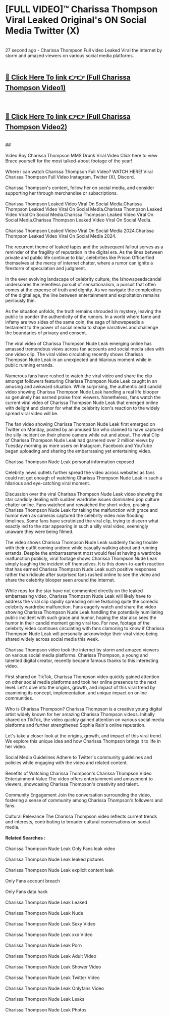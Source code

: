 # [FULL VIDEO]™ Charissa Thompson Viral Leaked Original's ON Social Media Twitter (X) <br>
<br>
27 second ago - Charissa Thompson Full video Leaked Viral the internet by storm and amazed viewers on various social media platforms.<br>

 <br>

##  <a href="https://play.123hd.live?title=Full Charissa_Thompson&ref=git">🔴 Click Here To link 👉👉 (Full Charissa Thompson Video1)</a><br>
  <br>

##  <a href="https://play.123hd.live?title=Full Charissa_Thompson&ref=git">🔴 Click Here To link 👉👉 (Full Charissa Thompson Video2)</a><br>
  <br>
  ##


  <br>

  <br>
Video Boy Charissa Thompson MMS Drunk Viral.Video Click here to view Brace yourself for the most talked-about footage of the year!
<br><br>
Where i can watch Charissa Thompson Full Video? WATCH HERE! Viral Charissa Thompson Full Video Instagram, Twitter (X), Discord.
<br><br>
Charissa Thompson's content, follow her on social media, and consider supporting her through merchandise or subscriptions.
<br><br>
Charissa Thompson Leaked Video Viral On Social Media.Charissa Thompson Leaked Video Viral On Social Media.Charissa Thompson Leaked Video Viral On Social Media.Charissa Thompson Leaked Video Viral On Social Media.Charissa Thompson Leaked Video Viral On Social Media.
<br><br>
Charissa Thompson Leaked Video Viral On Social Media 2024.Charissa Thompson Leaked Video Viral On Social Media 2024.
<br><br>
The recurrent theme of leaked tapes and the subsequent fallout serves as a reminder of the fragility of reputation in the digital era. As the lines between private and public life continue to blur, celebrities like Prison Officerfind themselves at the mercy of internet chatter, where a rumor can ignite a firestorm of speculation and judgment.
<br><br>
In the ever evolving landscape of celebrity culture, the Ishowspeedscandal underscores the relentless pursuit of sensationalism, a pursuit that often comes at the expense of truth and dignity. As we navigate the complexities of the digital age, the line between entertainment and exploitation remains perilously thin.
<br><br>
As the situation unfolds, the truth remains shrouded in mystery, leaving the public to ponder the authenticity of the rumors. In a world where fame and infamy are two sides of the same coin, the saga of Ishowspeedis a testament to the power of social media to shape narratives and challenge the boundaries of privacy and consent.
<br><br>
The viral video of Charissa Thompson Nude Leak emerging online has amassed tremendous views across fan accounts and social media sites with one video clip. The viral video circulating recently shows Charissa Thompson Nude Leak in an unexpected and hilarious moment while in public running errands.
<br><br>
Numerous fans have rushed to watch the viral video and share the clip amongst followers featuring Charissa Thompson Nude Leak caught in an amusing and awkward situation. While surprising, the authentic and candid video showing Charissa Thompson Nude Leak handling a real life blooper so genuinely has earned praise from viewers. Nonetheless, fans watch the current viral video of Charissa Thompson Nude Leak that emerged online with delight and clamor for what the celebrity icon's reaction to the widely spread viral video will be.
<br><br>
The fan video showing Charissa Thompson Nude Leak first emerged on Twitter on Monday, posted by an amused fan who claimed to have captured the silly incident on their phone camera while out and about. The viral Clip of Charissa Thompson Nude Leak had garnered over 2 million views by Tuesday morning as more users on Instagram, Facebook and YouTube began uploading and sharing the embarrassing yet entertaining video.
<br><br>
Charissa Thompson Nude Leak personal information exposed
<br><br>
Celebrity news outlets further spread the video across websites as fans could not get enough of watching Charissa Thompson Nude Leak in such a hilarious and eye-catching viral moment.
<br><br>
Discussion over the viral Charissa Thompson Nude Leak video showing the star candidly dealing with sudden wardrobe issues dominated pop culture chatter online. Fans watched and rewatched the short video, praising Charissa Thompson Nude Leak for taking the malfunction with grace and humor even as cameras captured the celebrity video now flooding timelines. Some fans have scrutinized the viral clip, trying to discern what exactly led to the star appearing in such a silly viral video, seemingly unaware they were being filmed.
<br><br>
The video shows Charissa Thompson Nude Leak suddenly facing trouble with their outfit coming undone while casually walking about and running errands. Despite the embarrassment most would feel at having a wardrobe malfunction publicly, viral footage shows Charissa Thompson Nude Leak simply laughing the incident off themselves. It is this down-to-earth reaction that has earned Charissa Thompson Nude Leak such positive responses rather than ridicule after surprised fans rushed online to see the video and share the celebrity blooper seen around the internet.
<br><br>
While reps for the star have not commented directly on the leaked embarrassing video, Charissa Thompson Nude Leak will likely have to address the viral clip rapidly spreading online featuring quite the comedic celebrity wardrobe malfunction. Fans eagerly watch and share the video showing Charissa Thompson Nude Leak handling the potentially humiliating public incident with such grace and humor, hoping the star also sees the humor in their candid moment going viral too. For now, footage of the celebrity video continues circulating with fans clamoring to know if Charissa Thompson Nude Leak will personally acknowledge their viral video being shared widely across social media this week.
<br><br>
Charissa Thompson video took the internet by storm and amazed viewers on various social media platforms. Charissa Thompson, a young and talented digital creator, recently became famous thanks to this interesting video.
<br><br>
First shared on TikTok, Charissa Thompson video quickly gained attention on other social media platforms and took her online presence to the next level. Let's dive into the origins, growth, and impact of this viral trend by examining its concept, implementation, and unique impact on online communities.
<br><br>
Who is Charissa Thompson? Charissa Thompson is a creative young digital artist widely known for her amazing Charissa Thompson videos. Initially shared on TikTok, the video quickly gained attention on various social media platforms and further strengthened Sophia Rain's online reputation.
<br><br>
Let's take a closer look at the origins, growth, and impact of this viral trend. We explore this unique idea and how Charissa Thompson brings it to life in her video.
<br><br>
Social Media Guidelines Adhere to Twitter's community guidelines and policies while engaging with the video and related content.
<br><br>
Benefits of Watching Charissa Thompson's Charissa Thompson Video Entertainment Value The video offers entertainment and amusement to viewers, showcasing Charissa Thompson's creativity and talent.
<br><br>
Community Engagement Join the conversation surrounding the video, fostering a sense of community among Charissa Thompson's followers and fans.
<br><br>
Cultural Relevance The Charissa Thompson video reflects current trends and interests, contributing to broader cultural conversations on social media.
<br><br>
<strong>Related Searches :</strong>
<br><br>
Charissa Thompson Nude Leak Only Fans leak video
<br><br>
Charissa Thompson Nude Leak leaked pictures
<br><br>
Charissa Thompson Nude Leak explicit content leak
<br><br>
Only Fans account breach
<br><br>
Only Fans data hack
<br><br>
Charissa Thompson Nude Leak Leaked
<br><br>
Charissa Thompson Nude Leak Nude
<br><br>
Charissa Thompson Nude Leak Sexy Video
<br><br>
Charissa Thompson Nude Leak xxx Video
<br><br>
Charissa Thompson Nude Leak Porn
<br><br>
Charissa Thompson Nude Leak Adult Video
<br><br>
Charissa Thompson Nude Leak Shower Video
<br><br>
Charissa Thompson Nude Leak Twitter Video
<br><br>
Charissa Thompson Nude Leak Onlyfans Video
<br><br>
Charissa Thompson Nude Leak Leaks
<br><br>
Charissa Thompson Nude Leak Photos
